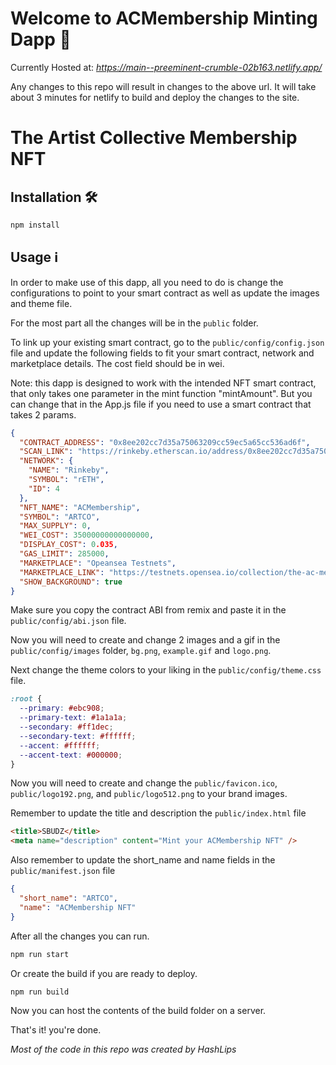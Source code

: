 # Welcome to ACMembership Minting Dapp 🎨

Currently Hosted at: *https://main--preeminent-crumble-02b163.netlify.app/*

Any changes to this repo will result in changes to the above url. It will take about 3 minutes for netlify to build and deploy the changes to the site.

# The Artist Collective Membership NFT

## Installation 🛠️

```sh
npm install
```

## Usage ℹ️

In order to make use of this dapp, all you need to do is change the configurations to point to your smart contract as well as update the images and theme file.

For the most part all the changes will be in the `public` folder.

To link up your existing smart contract, go to the `public/config/config.json` file and update the following fields to fit your smart contract, network and marketplace details. The cost field should be in wei.

Note: this dapp is designed to work with the intended NFT smart contract, that only takes one parameter in the mint function "mintAmount". But you can change that in the App.js file if you need to use a smart contract that takes 2 params.

```json
{
  "CONTRACT_ADDRESS": "0x8ee202cc7d35a75063209cc59ec5a65cc536ad6f",
  "SCAN_LINK": "https://rinkeby.etherscan.io/address/0x8ee202cc7d35a75063209cc59ec5a65cc536ad6f",
  "NETWORK": {
    "NAME": "Rinkeby",
    "SYMBOL": "rETH",
    "ID": 4
  },
  "NFT_NAME": "ACMembership",
  "SYMBOL": "ARTCO",
  "MAX_SUPPLY": 0,
  "WEI_COST": 35000000000000000,
  "DISPLAY_COST": 0.035,
  "GAS_LIMIT": 285000,
  "MARKETPLACE": "Opeansea Testnets",
  "MARKETPLACE_LINK": "https://testnets.opensea.io/collection/the-ac-membership-inciakgsxw",
  "SHOW_BACKGROUND": true
}
```

Make sure you copy the contract ABI from remix and paste it in the `public/config/abi.json` file.

Now you will need to create and change 2 images and a gif in the `public/config/images` folder, `bg.png`, `example.gif` and `logo.png`.

Next change the theme colors to your liking in the `public/config/theme.css` file.

```css
:root {
  --primary: #ebc908;
  --primary-text: #1a1a1a;
  --secondary: #ff1dec;
  --secondary-text: #ffffff;
  --accent: #ffffff;
  --accent-text: #000000;
}
```

Now you will need to create and change the `public/favicon.ico`, `public/logo192.png`, and
`public/logo512.png` to your brand images.

Remember to update the title and description the `public/index.html` file

```html
<title>SBUDZ</title>
<meta name="description" content="Mint your ACMembership NFT" />
```

Also remember to update the short_name and name fields in the `public/manifest.json` file

```json
{
  "short_name": "ARTCO",
  "name": "ACMembership NFT"
}
```

After all the changes you can run.

```sh
npm run start
```

Or create the build if you are ready to deploy.

```sh
npm run build
```

Now you can host the contents of the build folder on a server.

That's it! you're done.

*Most of the code in this repo was created by HashLips*

